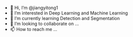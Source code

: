- 👋 Hi, I’m @jiangyitong1
- 👀 I’m interested in Deep Learning and Machine Learning
- 🌱 I’m currently learning Detection and Segmentation
- 💞️ I’m looking to collaborate on ...
- 📫 How to reach me ...

<!---
jiangyitong1/jiangyitong1 is a ✨ special ✨ repository because its `README.md` (this file) appears on your GitHub profile.
You can click the Preview link to take a look at your changes.
--->
